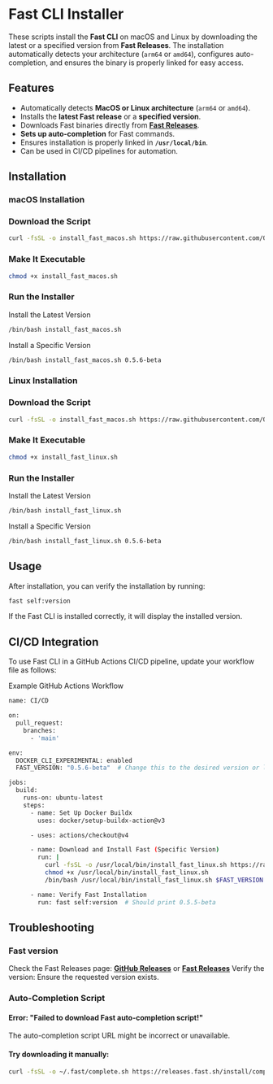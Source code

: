 # Fast CLI Installer
These scripts install the **Fast CLI** on macOS and Linux by downloading the latest or a specified version from **Fast Releases**. The installation automatically detects your architecture (`arm64` or `amd64`), configures auto-completion, and ensures the binary is properly linked for easy access.

##  Features
- Automatically detects **MacOS or Linux architecture** (`arm64` or `amd64`).
- Installs the **latest Fast release** or a **specified version**.
- Downloads Fast binaries directly from **[Fast Releases](https://releases.fast.sh/)**.
- **Sets up auto-completion** for Fast commands.
- Ensures installation is properly linked in **`/usr/local/bin`**.
- Can be used in CI/CD pipelines for automation.


##  Installation
### **macOS Installation**
### **Download the Script**
```sh
curl -fsSL -o install_fast_macos.sh https://raw.githubusercontent.com/Obornes/install-fast/main/install_fast_macos.sh
```

### **Make It Executable**
```sh
chmod +x install_fast_macos.sh
```

### **Run the Installer**
Install the Latest Version
```sh
/bin/bash install_fast_macos.sh
```

Install a Specific Version
```sh
/bin/bash install_fast_macos.sh 0.5.6-beta
```


### **Linux Installation**
### **Download the Script**
```sh
curl -fsSL -o install_fast_macos.sh https://raw.githubusercontent.com/Obornes/install-fast/main/install_fast_linux.sh
```

### **Make It Executable**
```sh
chmod +x install_fast_linux.sh
```

### **Run the Installer**
Install the Latest Version
```sh
/bin/bash install_fast_linux.sh
```

Install a Specific Version
```sh
/bin/bash install_fast_linux.sh 0.5.6-beta
```


##  Usage
After installation, you can verify the installation by running:

```sh
fast self:version
```

If the Fast CLI is installed correctly, it will display the installed version.


## CI/CD Integration
To use Fast CLI in a GitHub Actions CI/CD pipeline, update your workflow file as follows:

Example GitHub Actions Workflow

```sh
name: CI/CD

on:
  pull_request:
    branches:
      - 'main'

env:
  DOCKER_CLI_EXPERIMENTAL: enabled
  FAST_VERSION: "0.5.6-beta"  # Change this to the desired version or leave it empty or with word "latest" for the latest version

jobs:
  build:
    runs-on: ubuntu-latest
    steps:
      - name: Set Up Docker Buildx
        uses: docker/setup-buildx-action@v3

      - uses: actions/checkout@v4

      - name: Download and Install Fast (Specific Version)
        run: |
          curl -fsSL -o /usr/local/bin/install_fast_linux.sh https://raw.githubusercontent.com/Obornes/install-fast/main/install_fast_linux.sh
          chmod +x /usr/local/bin/install_fast_linux.sh
          /bin/bash /usr/local/bin/install_fast_linux.sh $FAST_VERSION

      - name: Verify Fast Installation
        run: fast self:version  # Should print 0.5.5-beta

```

##  Troubleshooting

### **Fast version**
Check the Fast Releases page: **[GitHub Releases](https://github.com/fastsh/interpreter/releases)** or **[Fast Releases](https://releases.fast.sh/)**
Verify the version: Ensure the requested version exists.


### **Auto-Completion Script**
#### Error: "Failed to download Fast auto-completion script!"
The auto-completion script URL might be incorrect or unavailable.

#### Try downloading it manually:

```sh
curl -fsSL -o ~/.fast/complete.sh https://releases.fast.sh/install/complete.sh
```
